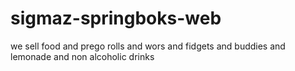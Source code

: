 # sigmaz-springboks-web
we sell food and prego rolls and wors and fidgets and buddies and lemonade and non alcoholic drinks
